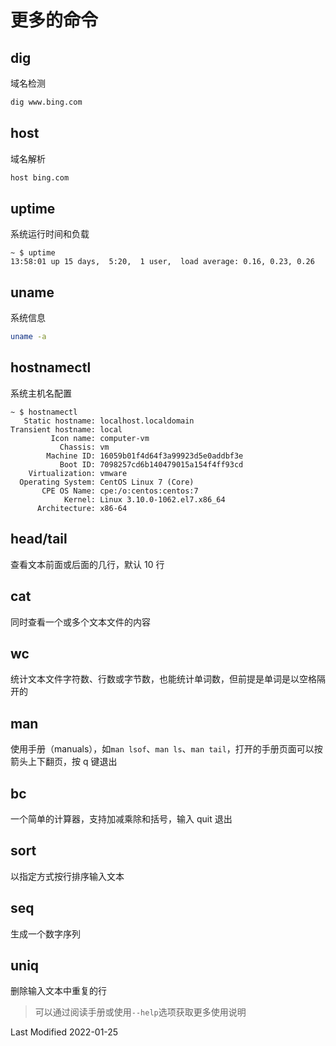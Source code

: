 # 更多的命令

## dig

域名检测

```bash
dig www.bing.com
```

## host

域名解析

```bash
host bing.com
```

## uptime

系统运行时间和负载

```
~ $ uptime
13:58:01 up 15 days,  5:20,  1 user,  load average: 0.16, 0.23, 0.26
```

## uname

系统信息

```bash
uname -a
```

## hostnamectl

系统主机名配置

```
~ $ hostnamectl
   Static hostname: localhost.localdomain
Transient hostname: local
         Icon name: computer-vm
           Chassis: vm
        Machine ID: 16059b01f4d64f3a99923d5e0addbf3e
           Boot ID: 7098257cd6b140479015a154f4ff93cd
    Virtualization: vmware
  Operating System: CentOS Linux 7 (Core)
       CPE OS Name: cpe:/o:centos:centos:7
            Kernel: Linux 3.10.0-1062.el7.x86_64
      Architecture: x86-64
```

## head/tail

查看文本前面或后面的几行，默认 10 行

## cat

同时查看一个或多个文本文件的内容

## wc

统计文本文件字符数、行数或字节数，也能统计单词数，但前提是单词是以空格隔开的

## man

使用手册（manuals），如`man lsof`、`man ls`、`man tail`，打开的手册页面可以按箭头上下翻页，按 q 键退出

## bc

一个简单的计算器，支持加减乘除和括号，输入 quit 退出

## sort

以指定方式按行排序输入文本

## seq

生成一个数字序列

## uniq

删除输入文本中重复的行

>可以通过阅读手册或使用`--help`选项获取更多使用说明

Last Modified 2022-01-25
